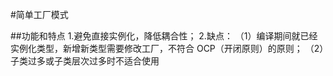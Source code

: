 #简单工厂模式

##功能和特点
    1.避免直接实例化，降低耦合性；
    2.缺点：
        （1）编译期间就已经实例化类型，新增新类型需要修改工厂，不符合
    OCP（开闭原则）的原则；
        （2）子类过多或子类层次过多时不适合使用
    
    
    